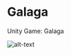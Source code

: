 # Galaga
Unity Game: Galaga


![alt-text](https://github.com/BalkanBasileus/Galaga/blob/main/Screenshots/Galaga-gif.gif)
